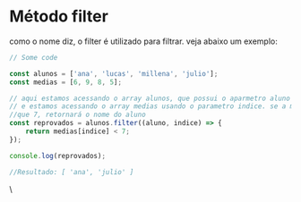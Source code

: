 # Método filter

como o nome diz, o filter é utilizado para filtrar. veja abaixo um exemplo:

```javascript
// Some code

const alunos = ['ana', 'lucas', 'millena', 'julio'];
const medias = [6, 9, 8, 5];

// aqui estamos acessando o array alunos, que possui o aparmetro aluno
// e estamos acessando o array medias usando o parametro indice. se a média for menor
//que 7, retornará o nome do aluno
const reprovados = alunos.filter((aluno, indice) => {
    return medias[indice] < 7;
});

console.log(reprovados);

//Resultado: [ 'ana', 'julio' ]
```

\
